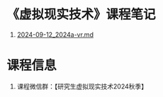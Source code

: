 # 《虚拟现实技术》课程笔记

1. [2024-09-12_2024a-vr.md](../../data/2024a-vr/2024-09-12_2024a-vr.md)

# 课程信息

1. 课程微信群：【研究生虚拟现实技术2024秋季】


